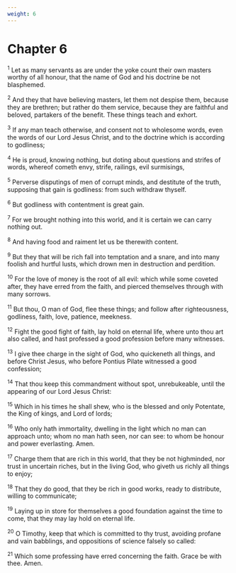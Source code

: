 ```yaml
---
weight: 6
---
```


# Chapter 6

<sup>1</sup> Let as many servants as are under the yoke count their own masters worthy of all honour, that the name of God and his doctrine be not blasphemed. 

<sup>2</sup> And they that have believing masters, let them not despise them, because they are brethren; but rather do them service, because they are faithful and beloved, partakers of the benefit. These things teach and exhort. 

<sup>3</sup> If any man teach otherwise, and consent not to wholesome words, even the words of our Lord Jesus Christ, and to the doctrine which is according to godliness; 

<sup>4</sup> He is proud, knowing nothing, but doting about questions and strifes of words, whereof cometh envy, strife, railings, evil surmisings, 

<sup>5</sup> Perverse disputings of men of corrupt minds, and destitute of the truth, supposing that gain is godliness: from such withdraw thyself. 

<sup>6</sup> But godliness with contentment is great gain. 

<sup>7</sup> For we brought nothing into this world, and it is certain we can carry nothing out. 

<sup>8</sup> And having food and raiment let us be therewith content. 

<sup>9</sup> But they that will be rich fall into temptation and a snare, and into many foolish and hurtful lusts, which drown men in destruction and perdition. 

<sup>10</sup> For the love of money is the root of all evil: which while some coveted after, they have erred from the faith, and pierced themselves through with many sorrows. 

<sup>11</sup> But thou, O man of God, flee these things; and follow after righteousness, godliness, faith, love, patience, meekness. 

<sup>12</sup> Fight the good fight of faith, lay hold on eternal life, where unto thou art also called, and hast professed a good profession before many witnesses. 

<sup>13</sup> I give thee charge in the sight of God, who quickeneth all things, and before Christ Jesus, who before Pontius Pilate witnessed a good confession; 

<sup>14</sup> That thou keep this commandment without spot, unrebukeable, until the appearing of our Lord Jesus Christ: 

<sup>15</sup> Which in his times he shall shew, who is the blessed and only Potentate, the King of kings, and Lord of lords; 

<sup>16</sup> Who only hath immortality, dwelling in the light which no man can approach unto; whom no man hath seen, nor can see: to whom be honour and power everlasting. Amen. 

<sup>17</sup> Charge them that are rich in this world, that they be not highminded, nor trust in uncertain riches, but in the living God, who giveth us richly all things to enjoy; 

<sup>18</sup> That they do good, that they be rich in good works, ready to distribute, willing to communicate; 

<sup>19</sup> Laying up in store for themselves a good foundation against the time to come, that they may lay hold on eternal life. 

<sup>20</sup> O Timothy, keep that which is committed to thy trust, avoiding profane and vain babblings, and oppositions of science falsely so called: 

<sup>21</sup> Which some professing have erred concerning the faith. Grace be with thee. Amen. 

